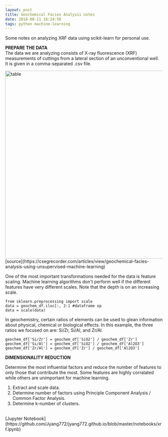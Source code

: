 ```yaml
---
layout: post
title: Geochemical Facies Analysis notes
date: 2018-08-11 16:24:58
tags: python machine-learning
---
```


Some notes on analyzing XRF data using scikit-learn for personal use.

**PREPARE THE DATA** <br>
The data we are analyzing consists of X-ray fluorescence (XRF) measurements of cuttings from a lateral section of an unconventional well. It is given in a comma-separated .csv file.

<img src="https://i.imgur.com/0zKB87v.png" alt="table" width="600px"/>
[source](https://csegrecorder.com/articles/view/geochemical-facies-analysis-using-unsupervised-machine-learning)

One of the most important transformations needed for the data is feature scaling. Machine learning algorithms don't perform well if the different features have very different scales. Note that the depth is on an increasing scale.

```
from sklearn.preprocessing import scale
data = geochem_df.iloc[:, 2:] #dataframe op
data = scale(data)
```

In geochemistry, certain ratios of elements can be used to glean information about physical, chemical or biological effects. In this example, the three ratios we focused on are: Si/Zr, Si/Al, and Zr/Al.

```
geochem_df['Si/Zr'] = geochem_df['SiO2'] / geochem_df['Zr']
geochem_df['Si/Al'] = geochem_df['SiO2'] / geochem_df['Al2O3']
geochem_df['Zr/Al'] = geochem_df['Zr'] / geochem_df['Al2O3']
```

**DIMENSIONALITY REDUCTION**

Determine the most influential factors and reduce the number of features to only those that contribute the most. Some features are highly corralated while others are unimportant for machine learning.

1. Extract and scale data.
2. Determine number of factors using Principle Component Analysis / Common Factor Analysis.
3. Determine k-number of clusters.

<br>
[Jupyter Notebook](https://github.com/Jyang772/jyang772.github.io/blob/master/notebooks/xrf.ipynb)


